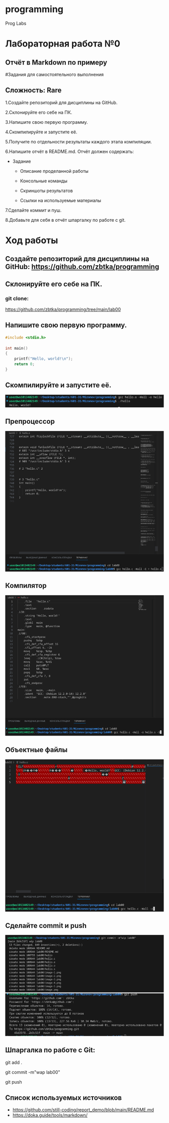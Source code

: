 # programming
Prog Labs
# Лабораторная работа №0

## Oтчёт в Markdown по примеру
#Задания для самостоятельного выполнения

## Сложность: Rare

1.Создайте репозиторий для дисциплины на GitHub.

2.Склонируйте его себе на ПК.

3.Напишите свою первую программу.

4.Скомпилируйте и запустите её.

5.Получите по отдельности результаты каждого этапа компиляции.

6.Напишите отчёт в README.md. Отчёт должен содержать:

* Задание

    * Описание проделанной работы

    * Консольные команды

    * Скриншоты результатов

    * Ссылки на используемые материалы
    
7.Сделайте коммит и пуш.

8.Добавьте для себя в отчёт шпаргалку по работе с git.

# Ход работы

## Создайте репозиторий для дисциплины на GitHub: https://github.com/zbtka/programming

## Склонируйте его себе на ПК.
### git clone:
https://github.com/zbtka/programming/tree/main/lab00

## Напишите свою первую программу.
```c
#include <stdio.h>

int main()
{
    printf("Hello, world!\n");
    return 0;
}
```
## Скомпилируйте и запустите её.
![Alt text](image.png)

## Препроцессор
![Alt text](image-3.png)
## Компилятор

![Alt text](image-4.png)

## Объектные файлы

![Alt text](image-5.png)



## Сделайте commit и push
![Alt text](image-6.png)
![Alt text](image-8.png)

## Шпаргалка по работе с Git:


git add .

git commit -m"wap lab00"

git push

## Список используемых источников
* https://github.com/still-coding/report_demo/blob/main/README.md
* https://doka.guide/tools/markdown/









